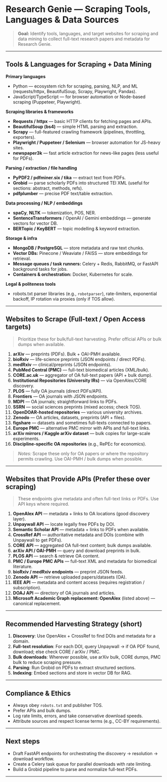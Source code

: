 # Research Genie — Scraping Tools, Languages & Data Sources

> **Goal:** Identify tools, languages, and target websites for scraping and data mining to collect full-text research papers and metadata for Research Genie.

---

## Tools & Languages for Scraping + Data Mining

**Primary languages**

* Python — ecosystem rich for scraping, parsing, NLP, and ML (requests/httpx, BeautifulSoup, Scrapy, Playwright, Pandas).
* JavaScript/TypeScript — for browser automation or Node-based scraping (Puppeteer, Playwright).

**Scraping libraries & frameworks**

* **Requests / httpx** — basic HTTP clients for fetching pages and APIs.
* **BeautifulSoup (bs4)** — simple HTML parsing and extraction.
* **Scrapy** — full-featured crawling framework (pipelines, throttling, exporters).
* **Playwright / Puppeteer / Selenium** — browser automation for JS-heavy sites.
* **newspaper3k** — fast article extraction for news-like pages (less useful for PDFs).

**Parsing / extraction / file handling**

* **PyPDF2 / pdfminer.six / tika** — extract text from PDFs.
* **Grobid** — parse scholarly PDFs into structured TEI XML (useful for sections: abstract, methods, refs).
* **pdfplumber** — precise PDF text/table extraction.

**Data processing / NLP / embeddings**

* **spaCy**, **NLTK** — tokenization, POS, NER.
* **SentenceTransformers** / OpenAI / Gemini embeddings — generate vectors for vector DB.
* **BERTopic / KeyBERT** — topic modelling & keyword extraction.

**Storage & infra**

* **MongoDB / PostgreSQL** — store metadata and raw text chunks.
* **Vector DBs:** Pinecone / Weaviate / FAISS — store embeddings for retrieval.
* **Message queues / task runners:** Celery + Redis, RabbitMQ, or FastAPI background tasks for jobs.
* **Containers & orchestration:** Docker, Kubernetes for scale.

**Legal & politeness tools**

* robots.txt parser libraries (e.g., `robotparser`), rate-limiters, exponential backoff, IP rotation via proxies (only if TOS allow).

---

## Websites to Scrape (Full-text / Open Access targets)

> Prioritize these for bulk/full-text harvesting. Prefer official APIs or bulk dumps when available.

1. **arXiv** — preprints (PDFs). Bulk + OAI-PMH available.
2. **bioRxiv** — life-science preprints (JSON endpoints / direct PDFs).
3. **medRxiv** — clinical/preprints (JSON endpoints).
4. **PubMed Central (PMC)** — full-text biomedical articles (XML/bulk).
5. **CORE.ac.uk** — aggregator of OA full-text papers (API + bulk dump).
6. **Institutional Repositories (University IRs)** — via OpenAlex/CORE discovery.
7. **PLOS** — fully OA journals (direct PDFs/API).
8. **Frontiers** — OA journals with JSON endpoints.
9. **MDPI** — OA journals; straightforward links to PDFs.
10. **SSRN** — social sciences preprints (mixed access; check TOS).
11. **OpenDOAR-hosted repositories** — various university archives.
12. **Zenodo** — OA articles, datasets, preprints (API + files).
13. **figshare** — datasets and sometimes full-texts connected to papers.
14. **Europe PMC** — alternative PMC mirror with APIs and full-text links.
15. **arXiv mirrors / Kaggle arXiv dataset** — bulk copies for large-scale experiments.
16. **Discipline-specific OA repositories** (e.g., RePEc for economics).

> *Notes:* Scrape these only for OA papers or where the repository permits crawling. Use OAI-PMH / bulk dumps when possible.

---

## Websites that Provide APIs (Prefer these over scraping)

> These endpoints give metadata and often full-text links or PDFs. Use API keys where required.

1. **OpenAlex API** — metadata + links to OA locations (good discovery layer).
2. **Unpaywall API** — locate legally free PDFs by DOI.
3. **Semantic Scholar API** — metadata + links to PDFs when available.
4. **CrossRef API** — authoritative metadata and DOIs (combine with Unpaywall to get PDFs).
5. **CORE API** — aggregated OA full-text content; bulk dumps available.
6. **arXiv API / OAI-PMH** — query and download preprints in bulk.
7. **PLOS API** — search & retrieve OA content.
8. **PMC / Europe PMC APIs** — full-text XML and metadata for biomedical literature.
9. **bioRxiv / medRxiv endpoints** — preprint JSON feeds.
10. **Zenodo API** — retrieve uploaded papers/datasets (OA).
11. **IEEE API** — metadata and content access (requires registration / subscription).
12. **DOAJ API** — directory of OA journals and articles.
13. **Microsoft Academic Graph replacement: OpenAlex** (listed above) — canonical replacement.

---

## Recommended Harvesting Strategy (short)

1. **Discovery**: Use OpenAlex + CrossRef to find DOIs and metadata for a domain.
2. **Full-text resolution**: For each DOI, query Unpaywall → if OA PDF found, download; else check CORE / arXiv / PMC.
3. **Bulk downloads**: Wherever possible, use arXiv bulk, CORE dumps, PMC bulk to reduce scraping pressure.
4. **Parsing**: Run Grobid on PDFs to extract structured sections.
5. **Indexing**: Embed sections and store in vector DB for RAG.

---

## Compliance & Ethics

* Always obey `robots.txt` and publisher TOS.
* Prefer APIs and bulk dumps.
* Log rate limits, errors, and take conservative download speeds.
* Attribute sources and respect license terms (e.g., CC-BY requirements).

---

## Next steps

* Draft FastAPI endpoints for orchestrating the discovery → resolution → download workflow.
* Create a Celery task queue for parallel downloads with rate limiting.
* Build a Grobid pipeline to parse and normalize full-text PDFs.

---

